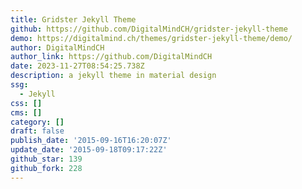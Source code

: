 ```yaml
---
title: Gridster Jekyll Theme
github: https://github.com/DigitalMindCH/gridster-jekyll-theme
demo: https://digitalmind.ch/themes/gridster-jekyll-theme/demo/
author: DigitalMindCH
author_link: https://github.com/DigitalMindCH
date: 2023-11-27T08:54:25.738Z
description: a jekyll theme in material design
ssg:
  - Jekyll
css: []
cms: []
category: []
draft: false
publish_date: '2015-09-16T16:20:07Z'
update_date: '2015-09-18T09:17:22Z'
github_star: 139
github_fork: 228
---
```

